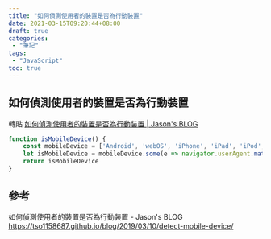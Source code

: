 ```yaml
---
title: "如何偵測使用者的裝置是否為行動裝置"
date: 2021-03-15T09:20:44+08:00
draft: true
categories:
 - "筆記"
tags:
 - "JavaScript"
toc: true
---
```


## 如何偵測使用者的裝置是否為行動裝置
<!-- 簡介 -->
<!--more-->

轉貼 
[如何偵測使用者的裝置是否為行動裝置 | Jason's BLOG](https://tso1158687.github.io/blog/2019/03/10/detect-mobile-device/, "如何偵測使用者的裝置是否為行動裝置 | Jason's BLOG")

```javascript
function isMobileDevice() {
    const mobileDevice = ['Android', 'webOS', 'iPhone', 'iPad', 'iPod', 'BlackBerry', 'Windows Phone']
    let isMobileDevice = mobileDevice.some(e => navigator.userAgent.match(e))
    return isMobileDevice
}
```



## 參考
如何偵測使用者的裝置是否為行動裝置 - Jason's BLOG
https://tso1158687.github.io/blog/2019/03/10/detect-mobile-device/
